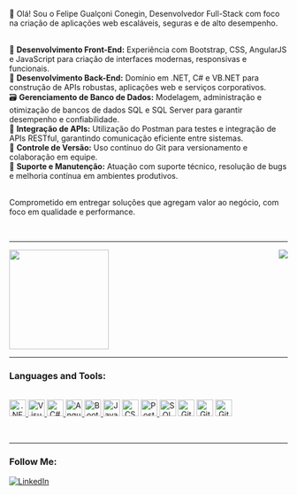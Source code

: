 <p>
  👋 Olá! Sou o Felipe Gualçoni Conegin, Desenvolvedor Full-Stack com foco na criação de aplicações web escaláveis, seguras e de alto desempenho.<br><br>

  🔧 <strong>Desenvolvimento Front-End:</strong> Experiência com Bootstrap, CSS, AngularJS e JavaScript para criação de interfaces modernas, responsivas e funcionais.<br>
  🧩 <strong>Desenvolvimento Back-End:</strong> Domínio em .NET, C# e VB.NET para construção de APIs robustas, aplicações web e serviços corporativos.<br>
  🗃️ <strong>Gerenciamento de Banco de Dados:</strong> Modelagem, administração e otimização de bancos de dados SQL e SQL Server para garantir desempenho e confiabilidade.<br>
  🔗 <strong>Integração de APIs:</strong> Utilização do Postman para testes e integração de APIs RESTful, garantindo comunicação eficiente entre sistemas.<br>
  🔄 <strong>Controle de Versão:</strong> Uso contínuo do Git para versionamento e colaboração em equipe.<br>
  💬 <strong>Suporte e Manutenção:</strong> Atuação com suporte técnico, resolução de bugs e melhoria contínua em ambientes produtivos.<br><br>

  Comprometido em entregar soluções que agregam valor ao negócio, com foco em qualidade e performance.
</p>

<br>
<hr>

<div>
    <img height="180em" src="https://github-readme-stats.vercel.app/api/top-langs/?username=gualconi&theme=light&hide_border=false&include_all_commits=true&count_private=true&layout=compact&title_color=white&text_color=white&icon_color=red&bg_color=c3eff7"/>  
  <img align='right' src="https://github-readme-stats.vercel.app/api?username=gualconi&show_icons=true&title_color=white&text_color=white&icon_color=783c00&bg_color=c3eff7&cache_seconds=2300">
</div>

<hr>

### Languages and Tools:

<div style="display: inline_block"><br>
 
  <a align="center" href="https://dotnet.microsoft.com/">
    <img alt=".NET" width="30" src="https://cdn.jsdelivr.net/gh/devicons/devicon/icons/dot-net/dot-net-original.svg" />
  </a>
  
  <a align="center" href="https://visualstudio.microsoft.com/">
    <img alt="Visual Studio" width="30" src="https://cdn.jsdelivr.net/gh/devicons/devicon/icons/visualstudio/visualstudio-plain.svg" />
  </a>
  
  <a align="center" href="https://learn.microsoft.com/en-us/dotnet/csharp/">
    <img alt="C#" width="30" src="https://cdn.jsdelivr.net/gh/devicons/devicon/icons/csharp/csharp-original.svg" />
  </a>

  <a align="center" href="https://angularjs.org/">
    <img alt="AngularJS" width="30" src="https://cdn.jsdelivr.net/gh/devicons/devicon/icons/angularjs/angularjs-original.svg" />
  </a>

  <a align="center" href="https://getbootstrap.com/">
    <img alt="Bootstrap" width="30" src="https://cdn.jsdelivr.net/gh/devicons/devicon/icons/bootstrap/bootstrap-original.svg" />
  </a>

  <a align="center">
    <img alt="JavaScript" width="30" src="https://cdn.jsdelivr.net/gh/devicons/devicon/icons/javascript/javascript-original.svg" />
  </a>

  <a align="center">
    <img alt="CSS3" width="30" src="https://cdn.jsdelivr.net/gh/devicons/devicon/icons/css3/css3-original.svg" />
  </a>

  <a align="center" href="https://www.postman.com/">
    <img alt="Postman" width="30" src="https://www.vectorlogo.zone/logos/getpostman/getpostman-icon.svg" />
  </a>

  <a align="center">
    <img alt="SQL Server" width="30" src="https://cdn.jsdelivr.net/gh/devicons/devicon/icons/microsoftsqlserver/microsoftsqlserver-plain.svg" />
  </a>

  <a align="center">
    <img alt="Git" width="30" src="https://cdn.jsdelivr.net/gh/devicons/devicon/icons/git/git-original.svg" />
  </a>
  
  <a align="center">
    <img alt="GitHub" width="30" src="https://cdn.jsdelivr.net/gh/devicons/devicon/icons/github/github-original.svg" />
  </a>
  
  <a align="center">
    <img alt="GitLab" width="30" src="https://cdn.jsdelivr.net/gh/devicons/devicon/icons/gitlab/gitlab-original.svg" />
  </a>

</div>

<br><hr>

### Follow Me:
[![LinkedIn](https://img.shields.io/badge/LinkedIn-%230077B5.svg?logo=linkedin&logoColor=white)](https://www.linkedin.com/in/felipe-gualconi/)
#
